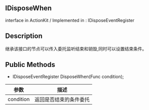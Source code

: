 ## IDisposeWhen

interface in ActionKit /  Implemented in : IDisposeEventRegister

## Description

继承该接口的节点可以传入委托监听结束和销毁,同时可以设置结束条件。

## Public Methods

- IDisposeEventRegister DisposeWhen(Func<bool> condition);

| 参数            | 描述                 |
| --------------- | -------------------- |
| condition | 返回是否结束的条件委托 |
